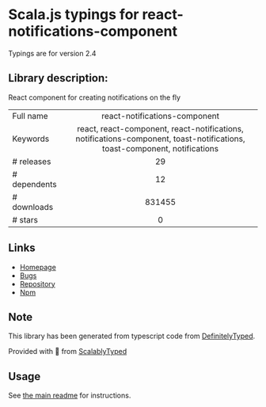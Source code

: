
# Scala.js typings for react-notifications-component

Typings are for version 2.4

## Library description:
React component for creating notifications on the fly

|                    |                 |
| ------------------ | :-------------: |
| Full name          | react-notifications-component |
| Keywords           | react, react-component, react-notifications, notifications-component, toast-notifications, toast-component, notifications |
| # releases         | 29 |
| # dependents       | 12 |
| # downloads        | 831455 |
| # stars            | 0 |

## Links
- [Homepage](http://teodosii.github.io/react-notifications-component)
- [Bugs](https://github.com/teodosii/react-notifications-component/issues)
- [Repository](https://github.com/teodosii/react-notifications-component)
- [Npm](https://www.npmjs.com/package/react-notifications-component)
    


## Note
This library has been generated from typescript code from [DefinitelyTyped](https://definitelytyped.org).

Provided with :purple_heart: from [ScalablyTyped](https://github.com/oyvindberg/ScalablyTyped)

## Usage
See [the main readme](../../readme.md) for instructions.


